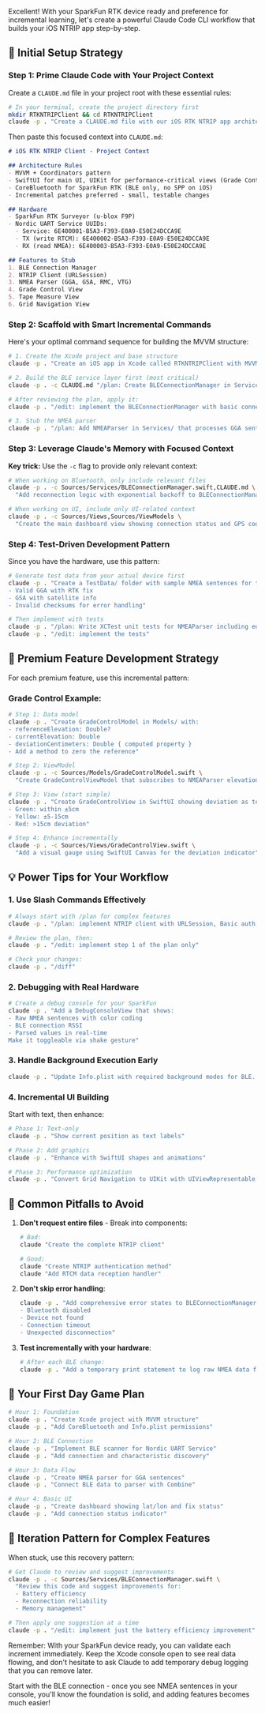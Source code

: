 Excellent! With your SparkFun RTK device ready and preference for incremental learning, let's create a powerful Claude Code CLI workflow that builds your iOS NTRIP app step-by-step.

## 🚀 Initial Setup Strategy

### Step 1: Prime Claude Code with Your Project Context

Create a `CLAUDE.md` file in your project root with these essential rules:

```bash
# In your terminal, create the project directory first
mkdir RTKNTRIPClient && cd RTKNTRIPClient
claude -p . "Create a CLAUDE.md file with our iOS RTK NTRIP app architecture rules"
```

Then paste this focused context into `CLAUDE.md`:

```markdown
# iOS RTK NTRIP Client - Project Context

## Architecture Rules
- MVVM + Coordinators pattern
- SwiftUI for main UI, UIKit for performance-critical views (Grade Control, Grid Navigation)
- CoreBluetooth for SparkFun RTK (BLE only, no SPP on iOS)
- Incremental patches preferred - small, testable changes

## Hardware
- SparkFun RTK Surveyor (u-blox F9P)
- Nordic UART Service UUIDs:
  - Service: 6E400001-B5A3-F393-E0A9-E50E24DCCA9E
  - TX (write RTCM): 6E400002-B5A3-F393-E0A9-E50E24DCCA9E
  - RX (read NMEA): 6E400003-B5A3-F393-E0A9-E50E24DCCA9E

## Features to Stub
1. BLE Connection Manager
2. NTRIP Client (URLSession)
3. NMEA Parser (GGA, GSA, RMC, VTG)
4. Grade Control View
5. Tape Measure View
6. Grid Navigation View
```

### Step 2: Scaffold with Smart Incremental Commands

Here's your optimal command sequence for building the MVVM structure:

```bash
# 1. Create the Xcode project and base structure
claude -p . "Create an iOS app in Xcode called RTKNTRIPClient with MVVM folders: Models, ViewModels, Views, Services, Coordinators. Use SwiftUI app lifecycle, target iOS 15+. Create the .xcodeproj file structure."

# 2. Build the BLE service layer first (most critical)
claude -p . -c CLAUDE.md "/plan: Create BLEConnectionManager in Services/ that scans for SparkFun RTK devices, connects via CoreBluetooth, and publishes NMEA strings via Combine. Include state machine for connection states."

# After reviewing the plan, apply it:
claude -p . "/edit: implement the BLEConnectionManager with basic connection logic and @Published state"

# 3. Stub the NMEA parser
claude -p . "/plan: Add NMEAParser in Services/ that processes GGA sentences, extracts lat/lon/altitude/fix quality, returns typed Swift structs"
```

### Step 3: Leverage Claude's Memory with Focused Context

**Key trick:** Use the `-c` flag to provide only relevant context:

```bash
# When working on Bluetooth, only include relevant files
claude -p . -c Sources/Services/BLEConnectionManager.swift,CLAUDE.md \
  "Add reconnection logic with exponential backoff to BLEConnectionManager"

# When working on UI, include only UI-related context
claude -p . -c Sources/Views,Sources/ViewModels \
  "Create the main dashboard view showing connection status and GPS coordinates"
```

### Step 4: Test-Driven Development Pattern

Since you have the hardware, use this pattern:

```bash
# Generate test data from your actual device first
claude -p . "Create a TestData/ folder with sample NMEA sentences for testing:
- Valid GGA with RTK fix
- GSA with satellite info
- Invalid checksums for error handling"

# Then implement with tests
claude -p . "/plan: Write XCTest unit tests for NMEAParser including edge cases"
claude -p . "/edit: implement the tests"
```

## 🎯 Premium Feature Development Strategy

For each premium feature, use this incremental pattern:

### Grade Control Example:

```bash
# Step 1: Data model
claude -p . "Create GradeControlModel in Models/ with:
- referenceElevation: Double?
- currentElevation: Double
- deviationCentimeters: Double { computed property }
- Add a method to zero the reference"

# Step 2: ViewModel
claude -p . -c Sources/Models/GradeControlModel.swift \
  "Create GradeControlViewModel that subscribes to NMEAParser elevation updates and updates the model"

# Step 3: View (start simple)
claude -p . "Create GradeControlView in SwiftUI showing deviation as text with color coding:
- Green: within ±5cm
- Yellow: ±5-15cm  
- Red: >15cm deviation"

# Step 4: Enhance incrementally
claude -p . -c Sources/Views/GradeControlView.swift \
  "Add a visual gauge using SwiftUI Canvas for the deviation indicator"
```

## 💡 Power Tips for Your Workflow

### 1. Use Slash Commands Effectively

```bash
# Always start with /plan for complex features
claude -p . "/plan: implement NTRIP client with URLSession, Basic auth, and GGA sentence sending"

# Review the plan, then:
claude -p . "/edit: implement step 1 of the plan only"

# Check your changes:
claude -p . "/diff"
```

### 2. Debugging with Real Hardware

```bash
# Create a debug console for your SparkFun
claude -p . "Add a DebugConsoleView that shows:
- Raw NMEA sentences with color coding
- BLE connection RSSI
- Parsed values in real-time
Make it toggleable via shake gesture"
```

### 3. Handle Background Execution Early

```bash
claude -p . "Update Info.plist with required background modes for BLE. Add state restoration to BLEConnectionManager with identifier 'com.rtkntrip.ble.central'"
```

### 4. Incremental UI Building

Start with text, then enhance:

```bash
# Phase 1: Text-only
claude -p . "Show current position as text labels"

# Phase 2: Add graphics
claude -p . "Enhance with SwiftUI shapes and animations"

# Phase 3: Performance optimization
claude -p . "Convert Grid Navigation to UIKit with UIViewRepresentable for 10Hz updates"
```

## 🚫 Common Pitfalls to Avoid

1. **Don't request entire files** - Break into components:

   ```bash
   # Bad:
   claude "Create the complete NTRIP client"
   
   # Good:
   claude "Create NTRIP authentication method"
   claude "Add RTCM data reception handler"
   ```

2. **Don't skip error handling**:

   ```bash
   claude -p . "Add comprehensive error states to BLEConnectionManager:
   - Bluetooth disabled
   - Device not found
   - Connection timeout
   - Unexpected disconnection"
   ```

3. **Test incrementally with your hardware**:

   ```bash
   # After each BLE change:
   claude -p . "Add a temporary print statement to log raw NMEA data for debugging"
   ```

## 📱 Your First Day Game Plan

```bash
# Hour 1: Foundation
claude -p . "Create Xcode project with MVVM structure"
claude -p . "Add CoreBluetooth and Info.plist permissions"

# Hour 2: BLE Connection
claude -p . "Implement BLE scanner for Nordic UART Service"
claude -p . "Add connection and characteristic discovery"

# Hour 3: Data Flow
claude -p . "Create NMEA parser for GGA sentences"
claude -p . "Connect BLE data to parser with Combine"

# Hour 4: Basic UI
claude -p . "Create dashboard showing lat/lon and fix status"
claude -p . "Add connection status indicator"
```

## 🔄 Iteration Pattern for Complex Features

When stuck, use this recovery pattern:

```bash
# Get Claude to review and suggest improvements
claude -p . -c Sources/Services/BLEConnectionManager.swift \
  "Review this code and suggest improvements for:
  - Battery efficiency
  - Reconnection reliability
  - Memory management"

# Then apply one suggestion at a time
claude -p . "/edit: implement just the battery efficiency improvement"
```

Remember: With your SparkFun device ready, you can validate each increment immediately. Keep the Xcode console open to see real data flowing, and don't hesitate to ask Claude to add temporary debug logging that you can remove later.

Start with the BLE connection - once you see NMEA sentences in your console, you'll know the foundation is solid, and adding features becomes much easier!